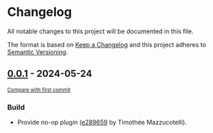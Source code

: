 # Changelog

All notable changes to this project will be documented in this file.

The format is based on [Keep a Changelog](http://keepachangelog.com/en/1.0.0/)
and this project adheres to [Semantic Versioning](http://semver.org/spec/v2.0.0.html).

<!-- insertion marker -->
## [0.0.1](https://github.com/pawamoy/mkdocs-pygments/releases/tag/0.0.1) - 2024-05-24

<small>[Compare with first commit](https://github.com/pawamoy/mkdocs-pygments/compare/2ccd7884484b7ffe5da203b25d032fc1115bf85f...0.0.1)</small>

### Build

- Provide no-op plugin ([e289659](https://github.com/pawamoy/mkdocs-pygments/commit/e289659c422edb18ab1e3288f4cf10dd12ce7ef4) by Timothée Mazzucotelli).
